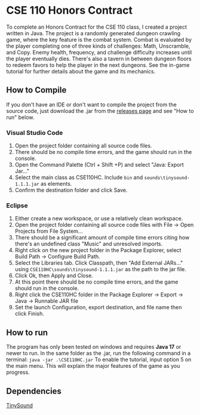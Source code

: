 # CSE 110 Honors Contract
To complete an Honors Contract for the CSE 110 class, I created a project written in Java. The project is a randomly generated dungeon crawling game, where the key feature is the combat system. Combat is evaluated by the player completing one of three kinds of challenges: Math, Unscramble, and Copy. Enemy health, frequency, and challenge difficulty increases until the player eventually dies. There's also a tavern in between dungeon floors to redeem favors to help the player in the next dungeons. See the in-game tutorial for further details about the game and its mechanics.

## How to Compile
If you don't have an IDE or don't want to compile the project from the source code, just download the .jar from the [releases page](https://github.com/Nathmon565/CSE110HC/releases) and see "How to run" below.
### Visual Studio Code
1) Open the project folder containing all source code files.
2) There should be no compile time errors, and the game should run in the console.
3) Open the Command Palette (Ctrl + Shift +P) and select "Java: Export Jar..."
4) Select the main class as CSE110HC. Include `bin` and `sounds\tinysound-1.1.1.jar` as elements.
5) Confirm the destination folder and click Save.
### Eclipse
1) Either create a new workspace, or use a relatively clean workspace.
2) Open the project folder containing all source code files with File -> Open Projects from File System...
3) There should be a significant amount of compile time errors citing how there's an undefined class "Music" and unresolved imports.
4) Right click on the new project folder in the Package Explorer, select Build Path -> Configure Build Path.
5) Select the Libraries tab. Click Classpath, then "Add External JARs..." using `CSE110HC\sounds\tinysound-1.1.1.jar` as the path to the jar file.
6) Click Ok, then Apply and Close.
7) At this point there should be no compile time errors, and the game should run in the console.
8) Right click the CSE110HC folder in the Package Explorer -> Export -> Java -> Runnable JAR file
9) Set the launch Configuration, export destination, and file name then click Finish.
## How to run
The program has only been tested on windows and requires __Java 17__ or newer to run.
In the same folder as the .jar, run the following command in a terminal:
`java -jar .\CSE110HC.jar`
To enable the tutorial, input option 5 on the main menu. This will explain the major features of the game as you progress.

## Dependencies
[TinySound](https://github.com/finnkuusisto/TinySound)